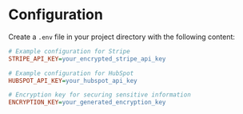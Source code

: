 # Configuration

Create a `.env` file in your project directory with the following content:

```ini
# Example configuration for Stripe
STRIPE_API_KEY=your_encrypted_stripe_api_key

# Example configuration for HubSpot
HUBSPOT_API_KEY=your_hubspot_api_key

# Encryption key for securing sensitive information
ENCRYPTION_KEY=your_generated_encryption_key
```